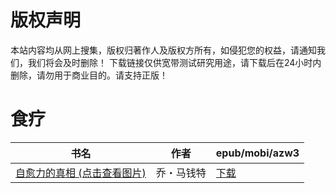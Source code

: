 # 版权声明

本站内容均从网上搜集，版权归著作人及版权方所有，如侵犯您的权益，请通知我们，我们将会及时删除！ 下载链接仅供宽带测试研究用途，请下载后在24小时内删除，请勿用于商业目的。请支持正版！

# 食疗

| 书名 | 作者 | epub/mobi/azw3 |
| --- | --- | --- |
| [自愈力的真相 (点击查看图片)](https://www.dushupai.com/attachment/2024/06/08/128a99ca552dd0a2.jpg) | 乔・马钱特 | [下载](https://url89.ctfile.com/f/31084289-1357045252-1206fc?p=8866) |

